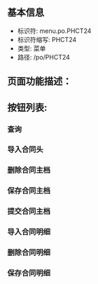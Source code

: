 
## 基本信息

- 标识符: menu.po.PHCT24
- 标识符缩写: PHCT24
- 类型: 菜单
- 路径: /po/PHCT24

## 页面功能描述：





## 按钮列表:


### 查询



### 导入合同头



### 删除合同主档



### 保存合同主档



### 提交合同主档



### 导入合同明细



### 删除合同明细



### 保存合同明细


